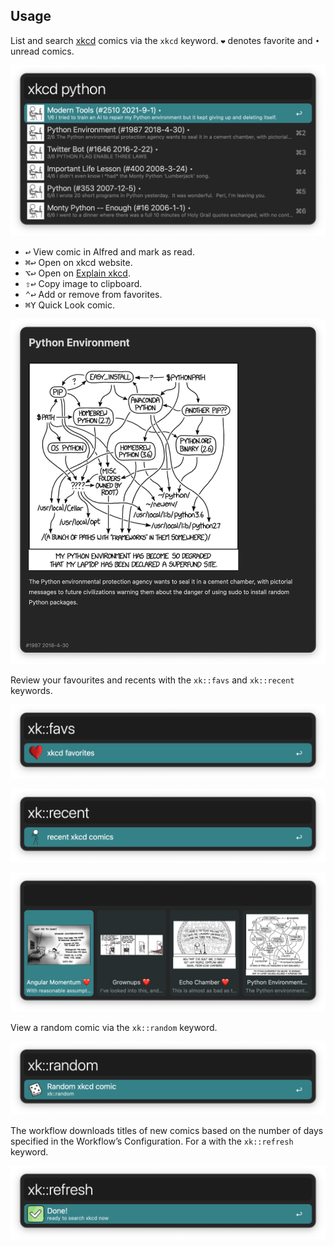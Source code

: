 ## Usage

List and search [xkcd](https://xkcd.com/) comics via the `xkcd` keyword. `❤️` denotes favorite and `•` unread comics.

![Searching XKCD comics](images/search.png)

* <kbd>↩</kbd> View comic in Alfred and mark as read.
* <kbd>⌘</kbd><kbd>↩</kbd> Open on xkcd website.
* <kbd>⌥</kbd><kbd>↩</kbd> Open on [Explain xkcd](https://www.explainxkcd.com/).
* <kbd>⇧</kbd><kbd>↩</kbd> Copy image to clipboard.
* <kbd>⌃</kbd><kbd>↩</kbd> Add or remove from favorites.
* <kbd>⌘</kbd><kbd>Y</kbd> Quick Look comic.

![Viewing comic in Alfred](images/preview.png)

Review your favourites and recents with the `xk::favs` and `xk::recent` keywords.

![Keyword to show favourites](images/favs.png)

![Keyword to show recents](images/recents.png)

![Showing grid of comics](images/grid.png)

View a random comic via the `xk::random` keyword.

![Keyword to show random comic](images/random.png)

The workflow downloads titles of new comics based on the number of days specified in the Workflow’s Configuration. For a with the `xk::refresh` keyword.

![Forced a refresh](images/refresh.png)
